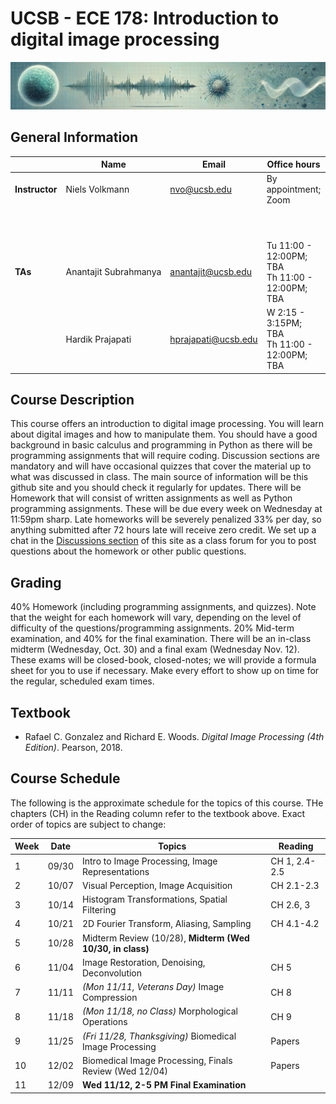 # UCSB - ECE 178: Introduction to digital image processing
![banner](banner/banner2.jpg)

## General Information

|               | Name                  | Email               | Office hours                                        |  Lectures                          | Location    |
----------------|-----------------------|---------------------|-----------------------------------------------------|------------------------------------|-------------|
|**Instructor** | Niels Volkmann        | nvo@ucsb.edu        | By appointment; Zoom                                | M, W 3:30 - 4:15PM                 | Phelps 1260 |
|               |                       |                     |                                                     | <p align="center"> **Discussions** |             |
|**TAs**        | Anantajit Subrahmanya | anantajit@ucsb.edu  | Tu 11:00 - 12:00PM; TBA <br> Th 11:00 - 12:00PM; TBA| F 10:00 - 10:50AM                  | GIRV 2112   |
|               | Hardik Prajapati      | hprajapati@ucsb.edu | W 2:15 - 3:15PM; TBA <br> Th 11:00 - 12:00PM; TBA   | F 12:00 - 12:50PM                  | GIRV 1220   |

## Course Description
This course offers an introduction to digital image processing. You will learn about digital images and how to manipulate them. You should have a good background in basic calculus and programming in Python as there will be programming assignments that will require coding. Discussion sections are mandatory and will have occasional quizzes that cover the material up to what was discussed in class. The main source of information will be this github site and you should check it regularly for updates. There will be Homework that will  consist of written assignments as well as Python programming assignments. These will be due every week on Wednesday at 11:59pm sharp. Late homeworks will be severely penalized 33% per day, so anything submitted after 72 hours late will receive zero credit. We set up a chat in the [Discussions section](https://github.com/nv-ucsb-courses/dip_intro/discussions/3) of this site as a class forum for you to post questions about the homework or other public questions.


## Grading
40% Homework (including programming assignments, and quizzes). Note that the weight for each homework will vary, depending on the level of difficulty of the questions/programming assignments. 20% Mid-term examination, and 40% for the final examination. There will be an in-class midterm (Wednesday, Oct. 30) and a final exam (Wednesday Nov. 12). These exams will be closed-book, closed-notes; we will provide a formula sheet for you to use if necessary. Make every effort to show up on time for the regular, scheduled exam times.

## Textbook
* Rafael C. Gonzalez and Richard E. Woods. *Digital Image Processing (4th Edition)*. Pearson, 2018.

## Course Schedule
The following is the approximate schedule for the topics of this course. THe chapters (CH) in the Reading column refer to the textbook above. Exact order of topics are subject to change:

| Week | Date  | Topics                                                    | Reading       |
|------|-------|-----------------------------------------------------------|---------------|
| 1    | 09/30 | Intro to Image Processing, Image Representations          | CH 1, 2.4-2.5 |
| 2    | 10/07 | Visual Perception, Image Acquisition                      | CH 2.1-2.3    |
| 3    | 10/14 | Histogram Transformations, Spatial Filtering              | CH 2.6, 3     |
| 4    | 10/21 | 2D Fourier Transform, Aliasing, Sampling                  | CH 4.1-4.2    |
| 5    | 10/28 | Midterm Review (10/28), **Midterm (Wed 10/30, in class)** |               |
| 6    | 11/04 | Image Restoration, Denoising, Deconvolution               | CH 5          |
| 7    | 11/11 | *(Mon 11/11, Veterans Day)* Image Compression             | CH 8          |
| 8    | 11/18 | *(Mon 11/18, no Class)* Morphological Operations          | CH 9          |
| 9    | 11/25 | *(Fri 11/28, Thanksgiving)* Biomedical Image Processing   | Papers        |
|10    | 12/02 | Biomedical Image Processing, Finals Review (Wed 12/04)    | Papers        |
|11    | 12/09 | **Wed 11/12, 2-5 PM Final Examination**                   |               |

